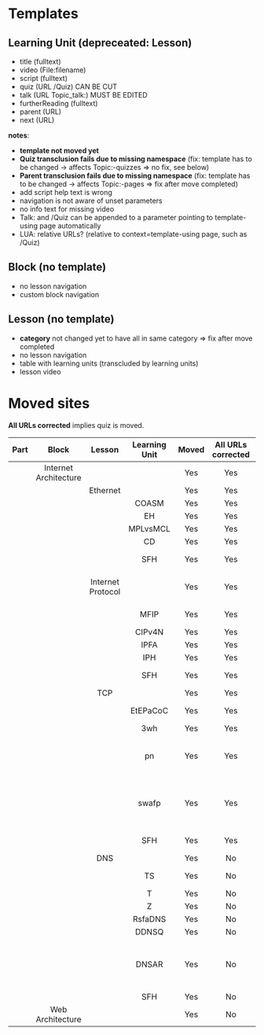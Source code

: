 # Templates

## Learning Unit (depreceated: Lesson)
* title (fulltext)
* video (File:filename)
* script (fulltext)
* quiz (URL /Quiz) CAN BE CUT
* talk (URL Topic_talk:) MUST BE EDITED
* furtherReading (fulltext)
* parent (URL)
* next (URL)

**notes**:
* **template not moved yet**
* **Quiz transclusion fails due to missing namespace** (fix: template has to be changed -> affects Topic:-quizzes => no fix, see below)
* **Parent transclusion fails due to missing namespace** (fix: template has to be changed -> affects Topic:-pages => fix after move completed)
* add script help text is wrong
* navigation is not aware of unset parameters
* no info text for missing video
* Talk: and /Quiz can be appended to a parameter pointing to template-using page automatically
* LUA: relative URLs? (relative to context=template-using page, such as /Quiz)

## Block (no template)
* no lesson navigation
* custom block navigation

## Lesson (no template)
* **category** not changed yet to have all in same category => fix after move completed
* no lesson navigation
* table with learning units (transcluded by learning units)
* lesson video

# Moved sites
**All URLs corrected** implies quiz is moved.

| Part | Block | Lesson | Learning Unit | Moved | All URLs corrected | missing parameters | notes |
| :--: | :---: | :----: | :-----------: | :---: | :----------------: | :----------------: | :---: |
| | Internet Architecture ||| Yes | Yes | no template | custom block navigation |
| || Ethernet || Yes | Yes | no template ||
| ||| COASM    | Yes | Yes | previous | OGV |
| ||| EH       | Yes | Yes | script | WEBM |
| ||| MPLvsMCL | Yes | Yes | script | WEBM |
| ||| CD       | Yes | Yes | script | OGV |
| ||| SFH      | Yes | Yes | video, script, next | |
| || Internet Protocol || Yes | Yes | no template | current discussions link (page bottom) |
| ||| MFIP     | Yes | Yes | script, previous | WEBM |
| ||| CIPv4N   | Yes | Yes | script | WEBM |
| ||| IPFA     | Yes | Yes | script | WEBM |
| ||| IPH      | Yes | Yes | script | WEBM |
| ||| SFH      | Yes | Yes | video, script, next | |
| || TCP || Yes | Yes | no template | |
| ||| EtEPaCoC | Yes | Yes | script, previous | WEBM |
| ||| 3wh | Yes | Yes | script | WEBM |
| ||| pn | Yes | Yes | script | WEBM "Portnumbers" -> "Port_Numbers" |
| ||| swafp | Yes | Yes | script | WEBM "slidingwindow" -> "Sliding Window and Flow Control" |
| ||| SFH | Yes | Yes | video, script, next | |
| || DNS || Yes | No | no template | |
| ||| TS | Yes | No | script, previous | WEBM |
| ||| T | Yes | No | script | WEBM |
| ||| Z | Yes | No | script | WEBM |
| ||| RsfaDNS | Yes | No | script | WEBM |
| ||| DDNSQ | Yes | No | script | WEBM |
| ||| DNSAR | Yes | No | script | WEBM "DNS address resolution" -> "DNS Address Resolution" |
| ||| SFH | Yes | No | script, next | WEBM |
| | Web Architecture ||| Yes | No | no template | **no children** |
